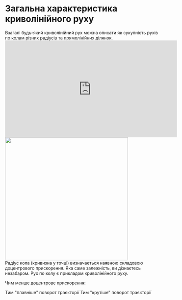 # Загальна характеристика криволiнiйного руху

<div class="space">Взагалi будь-який криволiнiйний рух можна описати як сукупнiсть рухiв по колам рiзних радiусiв та прямолiнiйних дiлянок.</div>

<div class="space"><div class="fluidMedia">
<iframe width="560" height="315" src="https://youtu.be/EgUHljq7U7I" frameborder="0" allowfullscreen></iframe>
</div></div>

<div class="space"><img class="image" width="400" src="https://rawgit.com/chudaol/ed-era-book-physics/master/images/chapter_3/11.png"></div>

<div class="space">Радiус кола (кривизна у точцi) визначається наявною складовою доцентрового прискорення. Яка саме залежнiсть, ви дiзнаєтесь незабаром. Рух по колу є прикладом криволiнiйного руху.</div>

<quiz correctLabel="correct!" incorrectLabel="incorrect!" checkLabel="check ansert">
<question>
<p>Чим менше доцентрове прискорення:</p>
<answer correct>Тим "плавніше" поворот траєкторії</answer>
<answer>Тим "крутiше" поворот траєкторiї</answer>
</question>
</quiz>